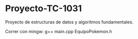# Proyecto-TC-1031
Proyecto de estructuras de datos y algoritmos fundamentales.

Correr con mingw: g++ main.cpp EquipoPokemon.h
